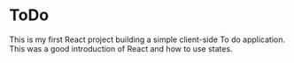 # ToDo
This is my first React project building a simple client-side To do application. This was a good introduction of React and how to use states.
